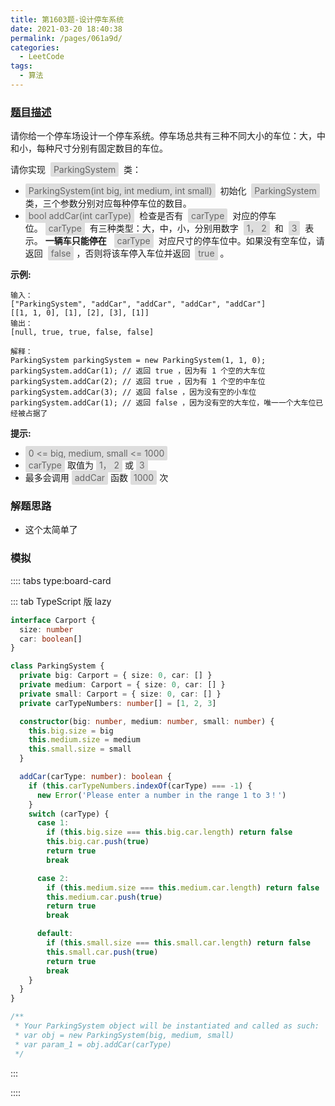 ```yaml
---
title: 第1603题-设计停车系统
date: 2021-03-20 18:40:38
permalink: /pages/061a9d/
categories:
  - LeetCode
tags:
  - 算法
---
```


### [题目描述](https://leetcode-cn.com/problems/design-parking-system/)

请你给一个停车场设计一个停车系统。停车场总共有三种不同大小的车位：大，中和小，每种尺寸分别有固定数目的车位。

请你实现  <span style="background: #ddd; color: #666; padding: 3px 5px; border-radius: 2px;">ParkingSystem</span>  类：

- <span style="background: #ddd; color: #666; padding: 3px 5px; border-radius: 2px;">ParkingSystem(int big, int medium, int small)</span>  初始化  <span style="background: #ddd; color: #666; padding: 3px 5px; border-radius: 2px;">ParkingSystem</span>  类，三个参数分别对应每种停车位的数目。
- <span style="background: #ddd; color: #666; padding: 3px 5px; border-radius: 2px;">bool addCar(int carType)</span>  检查是否有  <span style="background: #ddd; color: #666; padding: 3px 5px; border-radius: 2px;">carType</span>  对应的停车位。 <span style="background: #ddd; color: #666; padding: 3px 5px; border-radius: 2px;">carType</span>  有三种类型：大，中，小，分别用数字  <span style="background: #ddd; color: #666; padding: 3px 5px; border-radius: 2px;">1， 2</span>  和  <span style="background: #ddd; color: #666; padding: 3px 5px; border-radius: 2px;">3</span>  表示。 **一辆车只能停在**   <span style="background: #ddd; color: #666; padding: 3px 5px; border-radius: 2px;">carType</span>  对应尺寸的停车位中。如果没有空车位，请返回  <span style="background: #ddd; color: #666; padding: 3px 5px; border-radius: 2px;">false</span> ，否则将该车停入车位并返回  <span style="background: #ddd; color: #666; padding: 3px 5px; border-radius: 2px;">true</span> 。

<!-- more -->

**示例:**

```
输入：
["ParkingSystem", "addCar", "addCar", "addCar", "addCar"]
[[1, 1, 0], [1], [2], [3], [1]]
输出：
[null, true, true, false, false]

解释：
ParkingSystem parkingSystem = new ParkingSystem(1, 1, 0);
parkingSystem.addCar(1); // 返回 true ，因为有 1 个空的大车位
parkingSystem.addCar(2); // 返回 true ，因为有 1 个空的中车位
parkingSystem.addCar(3); // 返回 false ，因为没有空的小车位
parkingSystem.addCar(1); // 返回 false ，因为没有空的大车位，唯一一个大车位已经被占据了
```

**提示:**

- <span style="background: #ddd; color: #666; padding: 3px 5px; border-radius: 2px;">0 <= big, medium, small <= 1000</span>
- <span style="background: #ddd; color: #666; padding: 3px 5px; border-radius: 2px;">carType</span> 取值为 <span style="background: #ddd; color: #666; padding: 3px 5px; border-radius: 2px;">1， 2</span> 或 <span style="background: #ddd; color: #666; padding: 3px 5px; border-radius: 2px;">3</span>
- 最多会调用 <span style="background: #ddd; color: #666; padding: 3px 5px; border-radius: 2px;">addCar</span> 函数 <span style="background: #ddd; color: #666; padding: 3px 5px; border-radius: 2px;">1000</span> 次

### 解题思路

- 这个太简单了

### 模拟

:::: tabs type:board-card

::: tab TypeScript 版 lazy

```TypeScript
interface Carport {
  size: number
  car: boolean[]
}

class ParkingSystem {
  private big: Carport = { size: 0, car: [] }
  private medium: Carport = { size: 0, car: [] }
  private small: Carport = { size: 0, car: [] }
  private carTypeNumbers: number[] = [1, 2, 3]

  constructor(big: number, medium: number, small: number) {
    this.big.size = big
    this.medium.size = medium
    this.small.size = small
  }

  addCar(carType: number): boolean {
    if (this.carTypeNumbers.indexOf(carType) === -1) {
      new Error('Please enter a number in the range 1 to 3！')
    }
    switch (carType) {
      case 1:
        if (this.big.size === this.big.car.length) return false
        this.big.car.push(true)
        return true
        break

      case 2:
        if (this.medium.size === this.medium.car.length) return false
        this.medium.car.push(true)
        return true
        break

      default:
        if (this.small.size === this.small.car.length) return false
        this.small.car.push(true)
        return true
        break
    }
  }
}

/**
 * Your ParkingSystem object will be instantiated and called as such:
 * var obj = new ParkingSystem(big, medium, small)
 * var param_1 = obj.addCar(carType)
 */
```

:::

::::
